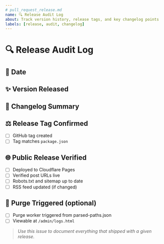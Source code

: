 ```yaml
---
# pull_request_release.md
name: 🔍 Release Audit Log
about: Track version history, release tags, and key changelog points
labels: [release, audit, changelog]
---
```


# 🔍 Release Audit Log

## 📅 Date
<!-- e.g., 2025-04-15 -->

## ✨ Version Released
<!-- e.g., v1.6.0 -->

## 📄 Changelog Summary
<!-- Bullet points or copied from CHANGELOG.md -->

## ⚖️ Release Tag Confirmed
- [ ] GitHub tag created
- [ ] Tag matches `package.json`

## 🌐 Public Release Verified
- [ ] Deployed to Cloudflare Pages
- [ ] Verified post URLs live
- [ ] Robots.txt and sitemap up to date
- [ ] RSS feed updated (if changed)

## 🔄 Purge Triggered (optional)
- [ ] Purge worker triggered from parsed-paths.json
- [ ] Viewable at `/admin/logs.html`

> _Use this issue to document everything that shipped with a given release._
